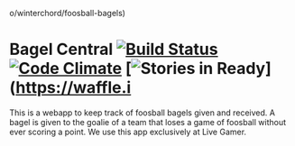 o/winterchord/foosball-bagels)
# Bagel Central [![Build Status](https://travis-ci.org/winterchord/foosball-bagels.png?branch=master)](https://travis-ci.org/winterchord/foosball-bagels) [![Code Climate](https://codeclimate.com/badge.png)](https://codeclimate.com/github/winterchord/foosball-bagels) [![Stories in Ready](https://badge.waffle.io/winterchord/foosball-bagels.png?label=ready&title=Ready)](https://waffle.i

This is a webapp to keep track of foosball bagels given and received. A bagel is given to the goalie of a team that loses a game of foosball without ever scoring a point. We use this app exclusively at Live Gamer.

